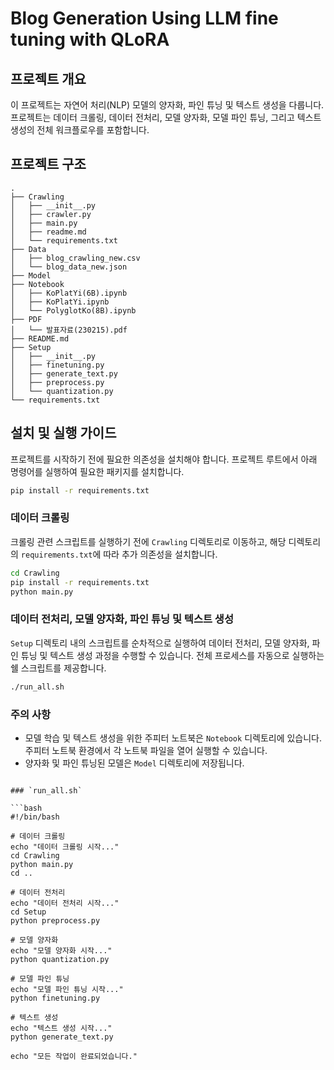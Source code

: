# Blog Generation Using LLM fine tuning with QLoRA

## 프로젝트 개요
이 프로젝트는 자연어 처리(NLP) 모델의 양자화, 파인 튜닝 및 텍스트 생성을 다룹니다. 프로젝트는 데이터 크롤링, 데이터 전처리, 모델 양자화, 모델 파인 튜닝, 그리고 텍스트 생성의 전체 워크플로우를 포함합니다.

## 프로젝트 구조
```
.
├── Crawling                
│   ├── __init__.py
│   ├── crawler.py          
│   ├── main.py             
│   ├── readme.md           
│   └── requirements.txt    
├── Data                    
│   ├── blog_crawling_new.csv
│   └── blog_data_new.json
├── Model                   
├── Notebook                
│   ├── KoPlatYi(6B).ipynb
│   ├── KoPlatYi.ipynb
│   └── PolyglotKo(8B).ipynb
├── PDF                     
│   └── 발표자료(230215).pdf
├── README.md               
├── Setup                   
│   ├── __init__.py
│   ├── finetuning.py       
│   ├── generate_text.py    
│   ├── preprocess.py      
│   └── quantization.py    
└── requirements.txt       
```

## 설치 및 실행 가이드
프로젝트를 시작하기 전에 필요한 의존성을 설치해야 합니다. 프로젝트 루트에서 아래 명령어를 실행하여 필요한 패키지를 설치합니다.
```bash
pip install -r requirements.txt
```

### 데이터 크롤링
크롤링 관련 스크립트를 실행하기 전에 `Crawling` 디렉토리로 이동하고, 해당 디렉토리의 `requirements.txt`에 따라 추가 의존성을 설치합니다.
```bash
cd Crawling
pip install -r requirements.txt
python main.py
```

### 데이터 전처리, 모델 양자화, 파인 튜닝 및 텍스트 생성
`Setup` 디렉토리 내의 스크립트를 순차적으로 실행하여 데이터 전처리, 모델 양자화, 파인 튜닝 및 텍스트 생성 과정을 수행할 수 있습니다. 전체 프로세스를 자동으로 실행하는 쉘 스크립트를 제공합니다.

```bash
./run_all.sh
```

### 주의 사항
- 모델 학습 및 텍스트 생성을 위한 주피터 노트북은 `Notebook` 디렉토리에 있습니다. 주피터 노트북 환경에서 각 노트북 파일을 열어 실행할 수 있습니다.
- 양자화 및 파인 튜닝된 모델은 `Model` 디렉토리에 저장됩니다.
```

### `run_all.sh`

```bash
#!/bin/bash

# 데이터 크롤링
echo "데이터 크롤링 시작..."
cd Crawling
python main.py
cd ..

# 데이터 전처리
echo "데이터 전처리 시작..."
cd Setup
python preprocess.py

# 모델 양자화
echo "모델 양자화 시작..."
python quantization.py

# 모델 파인 튜닝
echo "모델 파인 튜닝 시작..."
python finetuning.py

# 텍스트 생성
echo "텍스트 생성 시작..."
python generate_text.py

echo "모든 작업이 완료되었습니다."
```
